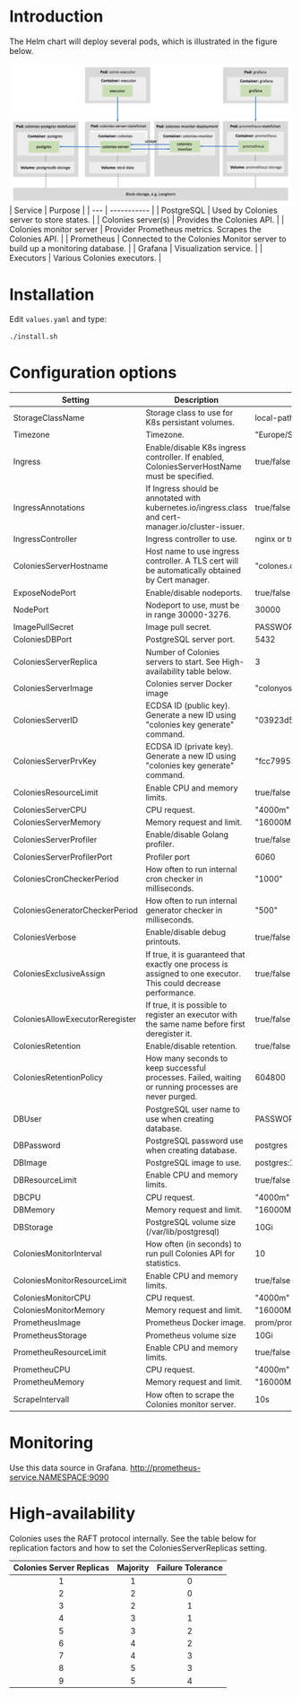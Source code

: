# Introduction
The Helm chart will deploy several pods, which is illustrated in the figure below.

![Architecture](images/colonies_k8s.png)
| Service                 | Purpose                                                                     |
| ---                     | -----------                                                                 |
| PostgreSQL              | Used by Colonies server to store states.                                    |
| Colonies server(s)      | Provides the Colonies API.                                                  |
| Colonies monitor server | Provider Prometheus metrics. Scrapes the Colonies API.                      |
| Prometheus              | Connected to the Colonies Monitor server to build up a monitoring database. |
| Grafana                 | Visualization service.                                                      |
| Executors               | Various Colonies executors.                                                 |

# Installation
Edit `values.yaml` and type:

```console
./install.sh
```

# Configuration options
| Setting                         | Description                                                                                                      | Example value                        |
| ---                             | -----------                                                                                                      | ---                                  |
| StorageClassName                | Storage class to use for K8s persistant volumes.                                                                 | local-path, longhorn, ebs-sc         |
| Timezone                        | Timezone.                                                                                                        | "Europe/Stockholm"                   |
| Ingress                         | Enable/disable K8s ingress controller. If enabled, ColoniesServerHostName must be specified.                     | true/false                           |
| IngressAnnotations              | If Ingress should be annotated with kubernetes.io/ingress.class and cert-manager.io/cluster-issuer.              | true/false                           |
| IngressController               | Ingress controller to use.                                                                                       | nginx or traefik                     |
| ColoniesServerHostname          | Host name to use ingress controller. A TLS cert will be automatically obtained by Cert manager.                  | "colones.colonyos.io"                |
| ExposeNodePort                  | Enable/disable nodeports.                                                                                        | true/false                           |
| NodePort                        | Nodeport to use, must be in range 30000-3276.                                                                    | 30000                                |
| ImagePullSecret                 | Image pull secret.                                                                                               | PASSWORD                             |
| ColoniesDBPort                  | PostgreSQL server port.                                                                                          | 5432                                 |
| ColoniesServerReplica           | Number of Colonies servers to start. See High-availability table below.                                          | 3                                    |
| ColoniesServerImage             | Colonies server Docker image                                                                                     | "colonyos/colonies:latest"           |
| ColoniesServerID                | ECDSA ID (public key). Generate a new ID using "colonies key generate" command.                                  | "03923d531c54e27f81fac54f....."      |
| ColoniesServerPrvKey            | ECDSA ID (private key). Generate a new ID using "colonies key generate" command.                                 | "fcc79953661592dc34d30004....."      |
| ColoniesResourceLimit           | Enable CPU and memory limits.                                                                                    | true/false                           |
| ColoniesServerCPU               | CPU request.                                                                                                     | "4000m"                              |
| ColoniesServerMemory            | Memory request and limit.                                                                                        | "16000Mi"                            |
| ColoniesServerProfiler          | Enable/disable Golang profiler.                                                                                  | true/false                           |
| ColoniesServerProfilerPort      | Profiler port                                                                                                    | 6060                                 |
| ColoniesCronCheckerPeriod       | How often to run internal cron checker in milliseconds.                                                          | "1000"                               |
| ColoniesGeneratorCheckerPeriod  | How often to run internal generator checker in milliseconds.                                                     | "500"                                |
| ColoniesVerbose                 | Enable/disable debug printouts.                                                                                  | true/false                           |
| ColoniesExclusiveAssign         | If true, it is guaranteed that exactly one process is assigned to one executor. This could decrease performance. | true/false                           |
| ColoniesAllowExecutorReregister | If true, it is possible to register an executor with the same name before first deregister it.                   | true/false                           |
| ColoniesRetention               | Enable/disable retention.                                                                                        | true/false                           |
| ColoniesRetentionPolicy         | How many seconds to keep successful processes. Failed, waiting or running processes are never purged.            | 604800                               |
| DBUser                          | PostgreSQL user name to use when creating database.                                                              | PASSWORD                             |
| DBPassword                      | PostgreSQL password use when creating database.                                                                  | postgres                             |
| DBImage                         | PostgreSQL image to use.                                                                                         | postgres:12.15-bullseye              |
| DBResourceLimit                 | Enable CPU and memory limits.                                                                                    | true/false                           |
| DBCPU                           | CPU request.                                                                                                     | "4000m"                              |
| DBMemory                        | Memory request and limit.                                                                                        | "16000Mi"                            |
| DBStorage                       | PostgreSQL volume size (/var/lib/postgresql)                                                                     | 10Gi                                 |
| ColoniesMonitorInterval         | How often (in seconds) to run pull Colonies API for statistics.                                                  | 10                                   |
| ColoniesMonitorResourceLimit    | Enable CPU and memory limits.                                                                                    | true/false                           |
| ColoniesMonitorCPU              | CPU request.                                                                                                     | "4000m"                              |
| ColoniesMonitorMemory           | Memory request and limit.                                                                                        | "16000Mi"                            |
| PrometheusImage                 | Prometheus Docker image.                                                                                         | prom/prometheus                      |
| PrometheusStorage               | Prometheus volume size                                                                                           | 10Gi                                 |
| PrometheuResourceLimit          | Enable CPU and memory limits.                                                                                    | true/false                           |
| PrometheuCPU                    | CPU request.                                                                                                     | "4000m"                              |
| PrometheuMemory                 | Memory request and limit.                                                                                        | "16000Mi"                            |
| ScrapeIntervall                 | How often to scrape the Colonies monitor server.                                                                 | 10s                                  |

# Monitoring
Use this data source in Grafana.
http://prometheus-service.NAMESPACE:9090

# High-availability
Colonies uses the RAFT protocol internally. See the table below for replication factors and how to set the ColoniesServerReplicas setting. 

| Colonies Server Replicas | Majority | Failure Tolerance |
|:------------------------:|:--------:|:-----------------:|
|            1             |    1     |         0         |
|            2             |    2     |         0         |
|            3             |    2     |         1         |
|            4             |    3     |         1         |
|            5             |    3     |         2         |
|            6             |    4     |         2         |
|            7             |    4     |         3         |
|            8             |    5     |         3         |
|            9             |    5     |         4         |
